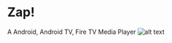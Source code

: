 # Zap!
A Android, Android TV, Fire TV Media Player
![alt text](https://icon.kitchen/i/H4sIAAAAAAAAA11QsU7DQAz9FsyaoQlNJbIyMCEh0QnE4MS%2B66mXOLpcKlCVf8fnCgZusp%2Bf%2Fd67K1wwrrxAdwXCdD6eeGToclq5gt4fv2ftIIzoGQrwnJACT7nwB4mSah3f7%2BwpwaDmBj3snVMIJx%2F1xr7dKnD%2BqRDK%2FECHvn3UufsvogB%2FqQC843xnon9Lu7ppHBnnFYnC5IuPLDN0dVtBCv6ki6XsJWcZb3VkZ6gZeBsw2h4MGoOTHXvB5fwbWj3GMGOyiAsXI8QO15iVGgaZFOhFu03vjUJrLL%2F3oTkpSaB8gc%2FtBzG1s%2FtWAQAA)
